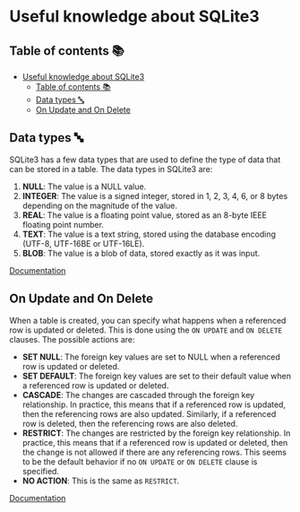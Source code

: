 # Useful knowledge about SQLite3

## Table of contents 📚

- [Useful knowledge about SQLite3](#useful-knowledge-about-sqlite3)
  - [Table of contents 📚](#table-of-contents-)
  - [Data types 🔤](#data-types-)
  - [On Update and On Delete](#on-update-and-on-delete)

## Data types 🔤

SQLite3 has a few data types that are used to define the type of data that can be stored in a table. The data types in SQLite3 are:

1. **NULL**: The value is a NULL value.
2. **INTEGER**: The value is a signed integer, stored in 1, 2, 3, 4, 6, or 8 bytes depending on the magnitude of the value.
3. **REAL**: The value is a floating point value, stored as an 8-byte IEEE floating point number.
4. **TEXT**: The value is a text string, stored using the database encoding (UTF-8, UTF-16BE or UTF-16LE).
5. **BLOB**: The value is a blob of data, stored exactly as it was input.

[Documentation](https://www.sqlite.org/datatype3.html)

## On Update and On Delete

When a table is created, you can specify what happens when a referenced row is updated or deleted. This is done using the `ON UPDATE` and `ON DELETE` clauses. The possible actions are:

- **SET NULL**: The foreign key values are set to NULL when a referenced row is updated or deleted.
- **SET DEFAULT**: The foreign key values are set to their default value when a referenced row is updated or deleted.
- **CASCADE**: The changes are cascaded through the foreign key relationship. In practice, this means that if a referenced row is updated, then the referencing rows are also updated.
Similarly, if a referenced row is deleted, then the referencing rows are also deleted.
- **RESTRICT**: The changes are restricted by the foreign key relationship. In practice, this means that if a referenced row is updated or deleted, then the change is not allowed if there are any referencing rows. This seems to be the default behavior if no `ON UPDATE` or `ON DELETE` clause is specified.
- **NO ACTION**: This is the same as `RESTRICT`.

[Documentation](https://www.sqlite.org/foreignkeys.html)
